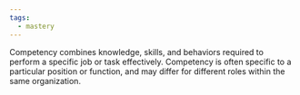 ```yaml
---
tags:
  - mastery
---
```

Competency combines knowledge, skills, and behaviors required to perform a specific job or task effectively. Competency is often specific to a particular position or function, and may differ for different roles within the same organization.

